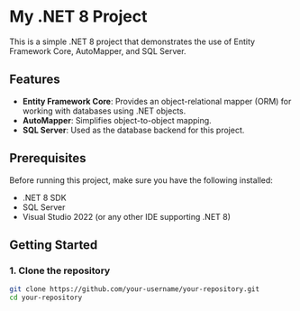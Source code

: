 # My .NET 8 Project

This is a simple .NET 8 project that demonstrates the use of Entity Framework Core, AutoMapper, and SQL Server.

## Features

- **Entity Framework Core**: Provides an object-relational mapper (ORM) for working with databases using .NET objects.
- **AutoMapper**: Simplifies object-to-object mapping.
- **SQL Server**: Used as the database backend for this project.

## Prerequisites

Before running this project, make sure you have the following installed:

- .NET 8 SDK
- SQL Server
- Visual Studio 2022 (or any other IDE supporting .NET 8)

## Getting Started

### 1. Clone the repository

```bash
git clone https://github.com/your-username/your-repository.git
cd your-repository
